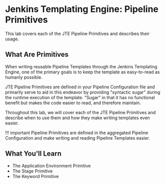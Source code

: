 # Jenkins Templating Engine: Pipeline Primitives

This lab covers each of the JTE Pipeline Primitives and describes their usage.

## What Are Primitives

When writing reusable Pipeline Templates through the Jenkins Templating Engine, one of the primary goals is to keep the template as easy-to-read as humanly possible.

JTE Pipeline Primitives are defined in your Pipeline Configuration file and primarily serve to aid in this endeavor by providing "syntactic sugar" during the runtime execution of the template. "Sugar" in that it has no functional benefit but makes the code easier to read, and therefore maintain.

Throughout this lab, we will cover each of the JTE Pipeline Primitives and describe when to use them and how they make writing templates even easier.

!!! important
    Pipeline Primitives are defined in the aggregated Pipeline Configuration and make writing and reading Pipeline Templates easier.

## What You'll Learn

* The Application Environment Primitive
* The Stage Primitive
* The Keyword Primitive
